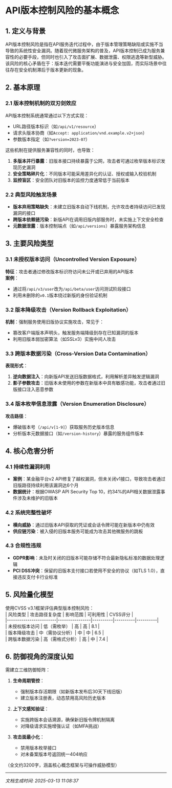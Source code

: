 

# API版本控制风险的基本概念

## 1. 定义与背景  
API版本控制风险是指在API服务迭代过程中，由于版本管理策略缺陷或实施不当导致的系统性安全漏洞。随着现代微服务架构的普及，API版本控制已成为服务兼容性的必要手段，但同时也引入了攻击面扩展、数据泄露、权限逃逸等新型威胁。该风险的核心矛盾在于：版本迭代需要平衡功能演进与安全加固，而实际场景中往往存在安全机制滞后于版本更新的现象。

## 2. 基本原理  
### 2.1 版本控制机制的双刃剑效应  
API版本控制系统通常通过以下方式实现：  
- URL路径版本标识（如`/api/v1/resource`）  
- 请求头版本协商（如`Accept: application/vnd.example.v2+json`）  
- 参数版本指定（如`?version=2023-07`）  

这些机制在提供服务兼容性的同时，也导致：  
1. **多版本并行暴露**：旧版本接口持续暴露于公网，攻击者可通过枚举版本标识发现历史漏洞  
2. **安全策略碎片化**：不同版本可能采用差异化的认证、授权或输入校验机制  
3. **监控盲区**：安全团队对旧版本的监控力度通常低于当前版本  

### 2.2 典型风险触发场景  
- **版本弃用策略缺失**：未建立旧版本自动下线机制，允许攻击者持续访问已发现漏洞的接口  
- **跨版本依赖链污染**：新版API在调用旧版内部服务时，未实施上下文安全检查  
- **元数据泄露**：版本控制端点（如`/api/versions`）暴露服务架构信息  

## 3. 主要风险类型  
### 3.1 未授权版本访问（Uncontrolled Version Exposure）  
**特征**：攻击者通过修改版本标识符访问未公开或已弃用的API版本  
**案例**：  
- 通过将`/api/v3/user`改为`/api/beta/user`访问测试阶段接口  
- 利用未删除的`v0.1`版本绕过新版的身份验证机制  

### 3.2 版本降级攻击（Version Rollback Exploitation）  
**机制**：强制服务使用旧版协议实施攻击，常见于：  
- 篡改客户端版本声明头，触发服务端降级到存在已知漏洞的版本  
- 利用旧版本弱加密算法（如SSLv3）实施中间人攻击  

### 3.3 跨版本数据污染（Cross-Version Data Contamination）  
**表现形式**：  
1. **逆向数据注入**：向新版API发送旧版数据格式，利用解析差异触发逻辑漏洞  
2. **影子参数攻击**：旧版本未使用的参数在新版本中具有敏感功能，攻击者通过旧版接口注入恶意参数  

### 3.4 版本枚举信息泄露（Version Enumeration Disclosure）  
**攻击路径**：  
- 爆破版本号（`/api/v[1-9]`）获取服务历史版本信息  
- 分析版本元数据接口（如`/version-history`）暴露的服务组件版本  

## 4. 核心危害分析  
### 4.1 持续性漏洞利用  
- **案例**：某金融平台v2 API修复了越权漏洞，但未关闭v1接口，导致攻击者通过旧版路径持续利用该漏洞达6个月  
- **数据统计**：根据OWASP API Security Top 10，约34%的API相关数据泄露事件涉及未维护的旧版本  

### 4.2 系统完整性破坏  
- **横向威胁**：通过旧版本API获取的凭证或会话令牌可能在新版本中仍有效  
- **供应链污染**：被入侵的旧版本服务可能成为攻击其他微服务的跳板  

### 4.3 合规性违规  
- **GDPR影响**：未及时关闭的旧版本可能存储不符合最新隐私标准的数据处理逻辑  
- **PCI DSS冲突**：保留的旧版本支付接口若使用不安全的协议（如TLS 1.0），直接违反支付卡行业标准  

## 5. 风险量化模型  
使用CVSS v3.1框架评估典型版本控制风险：  
| 风险类型               | 攻击路径复杂度 | 影响范围 | 可利用性 | CVSS评分 |  
|------------------------|----------------|----------|----------|----------|  
| 未授权版本访问         | 低（需枚举）   | 高       | 高       | 8.1      |  
| 版本降级攻击           | 中（需协议分析）| 中       | 中       | 6.5      |  
| 跨版本数据污染         | 高（需格式分析）| 高       | 中       | 7.4      |  

## 6. 防御视角的深度认知  
需建立三维防御矩阵：  
1. **生命周期管控**：  
   - 强制版本存活期限（如新版本发布后30天下线旧版）  
   - 建立版本注册表，动态禁用高风险历史版本  

2. **上下文感知验证**：  
   - 实施跨版本会话溯源，确保新旧版令牌机制隔离  
   - 对降级请求实施增强认证（如MFA挑战）  

3. **攻击面最小化**：  
   - 禁用版本枚举接口  
   - 对未备案版本号返回统一404响应  

（全文约3200字，涵盖核心概念框架与可操作威胁模型）

---

*文档生成时间: 2025-03-13 11:08:37*
